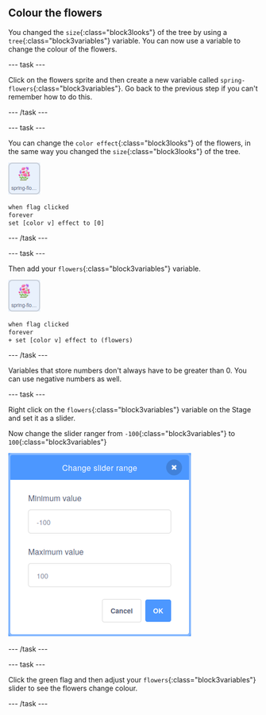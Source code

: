 ## Colour the flowers

You changed the `size`{:class="block3looks"} of the tree by using a `tree`{:class="block3variables"} variable. You can now use a variable to change the colour of the flowers.

--- task ---

Click on the flowers sprite and then create a new variable called `spring-flowers`{:class="block3variables"}. Go back to the previous step if you can't remember how to do this.

--- /task ---

--- task ---

You can change the `color effect`{:class="block3looks"} of the flowers, in the same way you changed the `size`{:class="block3looks"} of the tree.

![image of flowers sprite](images/flowers-sprite.png)

```blocks3
when flag clicked
forever
set [color v] effect to [0]
```

--- /task ---

--- task ---

Then add your `flowers`{:class="block3variables"} variable.

![image of flowers sprite](images/flowers-sprite.png)

```blocks3
when flag clicked
forever
+ set [color v] effect to (flowers)
```

--- /task ---

Variables that store numbers don't always have to be greater than 0. You can use negative numbers as well.

--- task ---

Right click on the `flowers`{:class="block3variables"} variable on the Stage and set it as a slider.

Now change the slider ranger from `-100`{:class="block3variables"} to `100`{:class="block3variables"}

![image showing the dialogue box for adjusting the range of the flowers variable with -100 as minimum and 100 as maximum](images/flowers-range.png)

--- /task ---

--- task ---

Click the green flag and then adjust your `flowers`{:class="block3variables"} slider to see the flowers change colour.

--- /task ---






